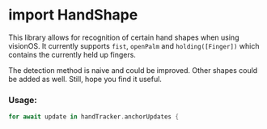 # import HandShape

This library allows for recognition of certain hand shapes when using visionOS. It
currently supports `fist`, `openPalm` and `holding([Finger])` which contains the currently
held up fingers.

The detection method is naive and could be improved. Other shapes could be added as well.
Still, hope you find it useful.

### Usage:

```swift
for await update in handTracker.anchorUpdates {
```

